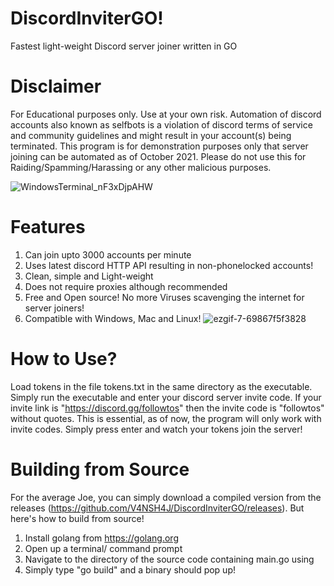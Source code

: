 # DiscordInviterGO!

Fastest light-weight Discord server joiner written in GO

# Disclaimer
For Educational purposes only. Use at your own risk. Automation of discord accounts also known as selfbots is a violation of discord terms of service and community guidelines and might result in your account(s) being terminated. This program is for demonstration purposes only that server joining can be automated as of October 2021. Please do not use this for Raiding/Spamming/Harassing or any other malicious purposes. 

![WindowsTerminal_nF3xDjpAHW](https://user-images.githubusercontent.com/79518089/137035828-0245466e-7428-4c2f-849d-876c90bae3be.png)


# Features 
1) Can join upto 3000 accounts per minute
2) Uses latest discord HTTP API resulting in non-phonelocked accounts!
3) Clean, simple and Light-weight
4) Does not require proxies although recommended
5) Free and Open source! No more Viruses scavenging the internet for server joiners! 
6) Compatible with Windows, Mac and Linux!
![ezgif-7-69867f5f3828](https://user-images.githubusercontent.com/79518089/137035045-ac5a25fe-ab9e-43b3-96a0-e01bb864a317.gif)

# How to Use? 
Load tokens in the file tokens.txt in the same directory as the executable. Simply run the executable and enter your discord server invite code. 
If your invite link is "https://discord.gg/followtos" then the invite code is "followtos" without quotes. This is essential, as of now, the program will only work with invite codes. Simply press enter and watch your tokens join the server! 

# Building from Source 
For the average Joe, you can simply download a compiled version from the releases (https://github.com/V4NSH4J/DiscordInviterGO/releases). But here's how to build from source! 
1) Install golang from https://golang.org
2) Open up a terminal/ command prompt
3) Navigate to the directory of the source code containing main.go using 
4) Simply type "go build" and a binary should pop up!

